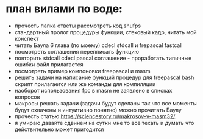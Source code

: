 # план вилами по воде:
- прочесть папка ответы рассмотреть код shufps
- стандартный пролог процедуры функции, стековый кадр, читать мой конспект
- читать Баула 6 глава (по моему) cdecl stdcall и frepascal fastcall
- посмотреть соглашения перепписать функцию
- повторить stdcall cdecl pascal соглашение - проработать типичные ошибки файл прилагается
- посмотреть пример компоновки freepascal и masm
- решить задачи на написание функций процедур для freepascal bash скрипт прилагается или же команды для компиляции
- наоборот использования fpc в masm не заявлено в списках вопросов
- макросы решать задачи (задачи будут сделаны так что все моменты будут охвачены и интуитивно понятно) можно прочитать Баулу
- прочесть статью https://sciencestory.ru/makrosov-v-masm32/
- я умираю давайте сдвинем на сутки мне то всё техать и думать что действительно может пригодится